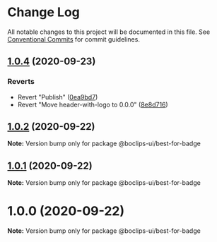 # Change Log

All notable changes to this project will be documented in this file.
See [Conventional Commits](https://conventionalcommits.org) for commit guidelines.

## [1.0.4](https://github.com/boclips/boclips-ui/compare/@boclips-ui/best-for-badge@1.0.2...@boclips-ui/best-for-badge@1.0.4) (2020-09-23)


### Reverts

* Revert "Publish" ([0ea9bd7](https://github.com/boclips/boclips-ui/commit/0ea9bd78b4075a2a62cacb2192e3e38364727c21))
* Revert "Move header-with-logo to 0.0.0" ([8e8d716](https://github.com/boclips/boclips-ui/commit/8e8d716f05a7f3b9f5128f3278ce562bf5d54de7))





## [1.0.2](https://github.com/boclips/boclips-ui/compare/@boclips-ui/best-for-badge@1.0.1...@boclips-ui/best-for-badge@1.0.2) (2020-09-22)

**Note:** Version bump only for package @boclips-ui/best-for-badge





## [1.0.1](https://github.com/boclips/boclips-ui/compare/@boclips-ui/best-for-badge@1.0.0...@boclips-ui/best-for-badge@1.0.1) (2020-09-22)

**Note:** Version bump only for package @boclips-ui/best-for-badge





# 1.0.0 (2020-09-22)

**Note:** Version bump only for package @boclips-ui/best-for-badge
